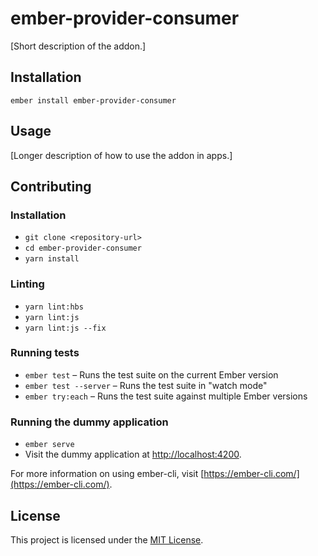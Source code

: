 ember-provider-consumer
==============================================================================

[Short description of the addon.]

Installation
------------------------------------------------------------------------------

```
ember install ember-provider-consumer
```


Usage
------------------------------------------------------------------------------

[Longer description of how to use the addon in apps.]


Contributing
------------------------------------------------------------------------------

### Installation

* `git clone <repository-url>`
* `cd ember-provider-consumer`
* `yarn install`

### Linting

* `yarn lint:hbs`
* `yarn lint:js`
* `yarn lint:js --fix`

### Running tests

* `ember test` – Runs the test suite on the current Ember version
* `ember test --server` – Runs the test suite in "watch mode"
* `ember try:each` – Runs the test suite against multiple Ember versions

### Running the dummy application

* `ember serve`
* Visit the dummy application at [http://localhost:4200](http://localhost:4200).

For more information on using ember-cli, visit [https://ember-cli.com/](https://ember-cli.com/).

License
------------------------------------------------------------------------------

This project is licensed under the [MIT License](LICENSE.md).
